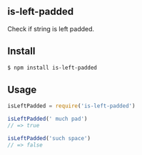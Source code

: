 ## is-left-padded

Check if string is left padded.

## Install

```bash
$ npm install is-left-padded
```

## Usage

```js
isLeftPadded = require('is-left-padded')

isLeftPadded(' much pad')
// => true

isLeftPadded('such space')
// => false
```
